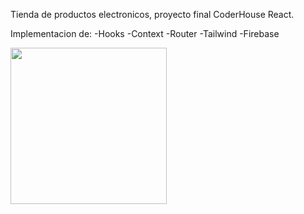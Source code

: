 Tienda de productos electronicos, proyecto final CoderHouse React.

Implementacion de:
                    -Hooks
                    -Context
                    -Router
                    -Tailwind
                    -Firebase

<img src="https://media.giphy.com/media/ODxDwu3VzKHkWaE2aD/giphy.gif" width="250" height="250"/>


